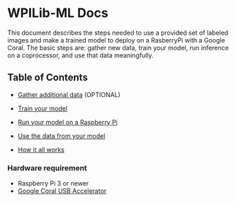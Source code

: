 # WPILib-ML Docs

This document describes the steps needed to use a provided set of labeled images and make a trained model to deploy on a RasberryPi with a Google Coral. The basic steps are: gather new data, train your model, run inference on a coprocessor, and use that data meaningfully.

## Table of Contents

- [Gather additional data](docs/gather.md) (OPTIONAL)

- [Train your model](docs/training.md)

- [Run your model on a Raspberry Pi](docs/inference.md)

- [Use the data from your model](docs/using-data.md)

- [How it all works](docs/how.md)

### Hardware requirement

- Raspberry Pi 3 or newer
- [Google Coral USB Accelerator](https://coral.ai/products/accelerator/)
